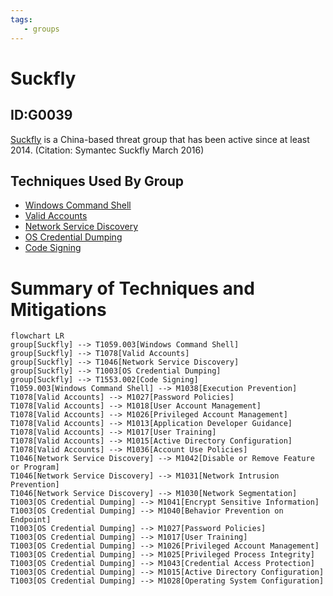 ```yaml
---
tags:
   - groups
---
```

# Suckfly
## ID:G0039
[Suckfly](groups/G0039) is a China-based threat group that has been active since at least 2014. (Citation: Symantec Suckfly March 2016)
## Techniques Used By Group
* [Windows Command Shell](techniques/T1059/003)
* [Valid Accounts](techniques/T1078)
* [Network Service Discovery](techniques/T1046)
* [OS Credential Dumping](techniques/T1003)
* [Code Signing](techniques/T1553/002)

# Summary of Techniques and Mitigations
```mermaid
flowchart LR
group[Suckfly] --> T1059.003[Windows Command Shell]
group[Suckfly] --> T1078[Valid Accounts]
group[Suckfly] --> T1046[Network Service Discovery]
group[Suckfly] --> T1003[OS Credential Dumping]
group[Suckfly] --> T1553.002[Code Signing]
T1059.003[Windows Command Shell] --> M1038[Execution Prevention]
T1078[Valid Accounts] --> M1027[Password Policies]
T1078[Valid Accounts] --> M1018[User Account Management]
T1078[Valid Accounts] --> M1026[Privileged Account Management]
T1078[Valid Accounts] --> M1013[Application Developer Guidance]
T1078[Valid Accounts] --> M1017[User Training]
T1078[Valid Accounts] --> M1015[Active Directory Configuration]
T1078[Valid Accounts] --> M1036[Account Use Policies]
T1046[Network Service Discovery] --> M1042[Disable or Remove Feature or Program]
T1046[Network Service Discovery] --> M1031[Network Intrusion Prevention]
T1046[Network Service Discovery] --> M1030[Network Segmentation]
T1003[OS Credential Dumping] --> M1041[Encrypt Sensitive Information]
T1003[OS Credential Dumping] --> M1040[Behavior Prevention on Endpoint]
T1003[OS Credential Dumping] --> M1027[Password Policies]
T1003[OS Credential Dumping] --> M1017[User Training]
T1003[OS Credential Dumping] --> M1026[Privileged Account Management]
T1003[OS Credential Dumping] --> M1025[Privileged Process Integrity]
T1003[OS Credential Dumping] --> M1043[Credential Access Protection]
T1003[OS Credential Dumping] --> M1015[Active Directory Configuration]
T1003[OS Credential Dumping] --> M1028[Operating System Configuration]
```